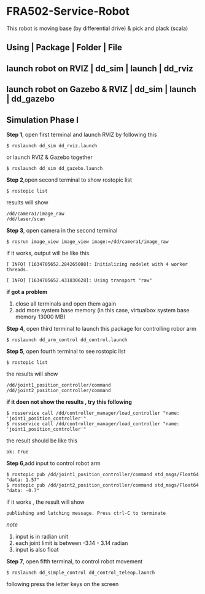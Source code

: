 # FRA502-Service-Robot
This robot is moving base (by differential drive) &amp; pick and plack (scala)

Using | Package | Folder | File
--
launch robot on RVIZ | dd_sim | launch | dd_rviz
--
launch robot on Gazebo & RVIZ | dd_sim | launch | dd_gazebo
--


## Simulation Phase I
**Step 1**, open first terminal and launch RVIZ by following this 
~~~~~~
$ roslaunch dd_sim dd_rviz.launch
~~~~~~
or launch RVIZ & Gazebo together
~~~
$ roslaunch dd_sim dd_gazebo.launch
~~~

**Step 2**,open second terminal to show rostopic list
~~~
$ rostopic list
~~~
results will show 
~~~
/dd/camera1/image_raw
/dd/laser/scan
~~~

**Step 3**, open camera in the second terminal
~~~
$ rosrun image_view image_view image:=/dd/camera1/image_raw
~~~
if it works, output will be like this
~~~
[ INFO] [1634705652.284265008]: Initializing nodelet with 4 worker threads.

[ INFO] [1634705652.431830628]: Using transport "raw"
~~~
**if got a problem**
 1. close all terminals and open them again
 2. add more system base memory (in this case, virtualbox system base memory 13000 MB)

**Step 4**, open third terminal to launch this package for controlling robor arm
~~~
$ roslaunch dd_arm_control dd_control.launch
~~~

**Step 5**, open fourth terminal to see rostopic list 
~~~
$ rostopic list
~~~
the results will show 
~~~
/dd/joint1_position_controller/command
/dd/joint2_position_controller/command
~~~
**if it doen not show the results , try this following**
~~~
$ rosservice call /dd/controller_manager/load_controller "name: 'joint1_position_controller'"
$ rosservice call /dd/controller_manager/load_controller "name: 'joint1_position_controller'"
~~~
the result should be like this
~~~
ok: True
~~~

**Step 6**,add input to control robot arm
~~~
$ rostopic pub /dd/joint1_position_controller/command std_msgs/Float64 "data: 1.57"
$ rostopic pub /dd/joint2_position_controller/command std_msgs/Float64 "data: -0.7"
~~~
if it works , the result will show
~~~
publishing and latching message. Press ctrl-C to terminate
~~~
*note*
 1. input is in radian unit
 2. each joint limit is between -3.14 - 3.14 radian
 3. input is also float

**Step 7**, open fifth terminal, to control robot movement 
~~~
$ roslaunch dd_simple_control dd_control_teleop.launch
~~~
following press the letter keys on the screen

